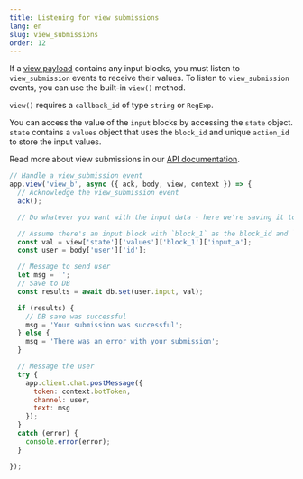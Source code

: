 ```yaml
---
title: Listening for view submissions
lang: en
slug: view_submissions
order: 12
---
```


<div class="section-content">
If a <a href="https://api.slack.com/reference/block-kit/views">view payload</a> contains any input blocks, you must listen to <code>view_submission</code> events to receive their values. To listen to <code>view_submission</code> events, you can use the built-in <code>view()</code> method.

<code>view()</code> requires a <code>callback_id</code> of type <code>string</code> or <code>RegExp</code>.

You can access the value of the <code>input</code> blocks by accessing the <code>state</code> object. <code>state</code> contains a <code>values</code> object that uses the <code>block_id</code> and unique <code>action_id</code> to store the input values.

Read more about view submissions in our <a href="https://api.slack.com/surfaces/modals/using#interactions">API documentation</a>.
</div>

```javascript
// Handle a view_submission event
app.view('view_b', async ({ ack, body, view, context }) => {
  // Acknowledge the view_submission event
  ack();

  // Do whatever you want with the input data - here we're saving it to a DB then sending the user a verifcation of their submission

  // Assume there's an input block with `block_1` as the block_id and `input_a`
  const val = view['state']['values']['block_1']['input_a'];
  const user = body['user']['id'];

  // Message to send user
  let msg = '';
  // Save to DB
  const results = await db.set(user.input, val);

  if (results) {
    // DB save was successful
    msg = 'Your submission was successful';
  } else {
    msg = 'There was an error with your submission';
  }

  // Message the user
  try {
    app.client.chat.postMessage({
      token: context.botToken,
      channel: user,
      text: msg
    });
  }
  catch (error) {
    console.error(error);
  }

});
```
